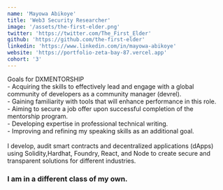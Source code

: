 ```yaml
---
name: 'Mayowa Abikoye'
title: 'Web3 Security Researcher'
image: '/assets/the-first-elder.png'
twitter: 'https://twitter.com/The_First_Elder'
github: 'https://github.com/the-first-elder'
linkedin: 'https://www.linkedin.com/in/mayowa-abikoye'
website: 'https://portfolio-zeta-bay-87.vercel.app'
cohort: '3'
---
```


<div>
 Goals for DXMENTORSHIP  <br/>
  - Acquiring the skills to effectively lead and engage with a global community of developers as a community manager (devrel).<br/>
  - Gaining familiarity with tools that will enhance performance in this role.<br/>
  - Aiming to secure a job offer upon successful completion of the mentorship program.<br/>
  - Developing expertise in professional technical writing.<br/>
  - Improving and refining my speaking skills as an additional goal.<br/>
</div>
</br/>
<div class="mt-4">
  I develop, audit smart contracts and decentralized applications (dApps) using Solidity,Hardhat, Foundry, React, and Node to create secure and transparent solutions for different industries. <br/>

 ### I am in a different class of my own.
</div>
